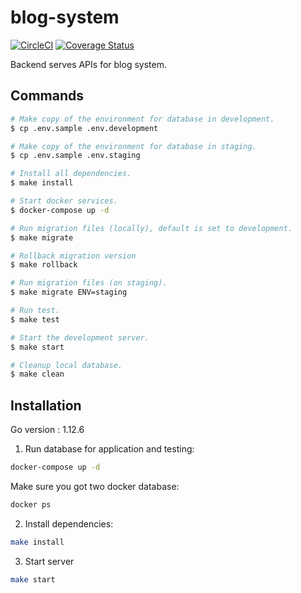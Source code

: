 # blog-system

[![CircleCI](https://circleci.com/gh/thinhlvv/blog-system/tree/master.svg?style=svg&circle-token=47214c8eef0e763d2f4d529b884f0e9cc0141217)](https://circleci.com/gh/thinhlvv/blog-system/tree/master)
[![Coverage Status](https://coveralls.io/repos/github/thinhlvv/blog-system/badge.svg?branch=master&service=github&kill_cache=1)](https://coveralls.io/github/thinhlvv/blog-system?branch=master&kill_cache=1)

Backend serves APIs for blog system.

## Commands

```bash
# Make copy of the environment for database in development.
$ cp .env.sample .env.development

# Make copy of the environment for database in staging.
$ cp .env.sample .env.staging

# Install all dependencies.
$ make install

# Start docker services.
$ docker-compose up -d

# Run migration files (locally), default is set to development.
$ make migrate

# Rollback migration version
$ make rollback

# Run migration files (on staging).
$ make migrate ENV=staging

# Run test.
$ make test

# Start the development server.
$ make start

# Cleanup local database.
$ make clean
```

## Installation

Go version : 1.12.6

1. Run database for application and testing:
```bash
docker-compose up -d
```

Make sure you got two docker database:
```bash
docker ps 
```

2. Install dependencies:
```bash
make install
```

3. Start server
```bash
make start
```
